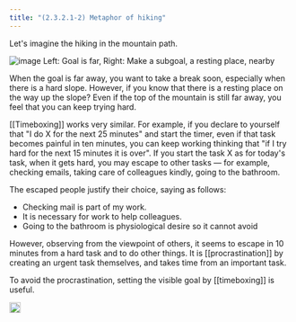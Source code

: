 ```yaml
---
title: "(2.3.2.1-2) Metaphor of hiking"
---
```



Let's imagine the hiking in the mountain path.

![image](https://gyazo.com/ecbb06a79da7bac43fee8fc6c1527bfb/thumb/1000)
Left: Goal is far, Right: Make a subgoal, a resting place, nearby

When the goal is far away, you want to take a break soon, especially when there is a hard slope. However, if you know that there is a resting place on the way up the slope? Even if the top of the mountain is still far away, you feel that you can keep trying hard.

[[Timeboxing]] works very similar. For example, if you declare to yourself that "I do X for the next 25 minutes" and start the timer, even if that task becomes painful in ten minutes, you can keep working thinking that "if I try hard for the next 15 minutes it is over". If you start the task X as for today's task, when it gets hard, you may escape to other tasks — for example, checking emails, taking care of colleagues kindly, going to the bathroom.

The escaped people justify their choice, saying as follows:

- Checking mail is part of my work.
- It is necessary for work to help colleagues.
- Going to the bathroom is physiological desire so it cannot avoid

However, observing from the viewpoint of others, it seems to escape in 10 minutes from a hard task and to do other things. It is [[procrastination]] by creating an urgent task themselves, and takes time from an important task.

To avoid the procrastination, setting the visible goal by [[timeboxing]] is useful.


<img src='https://scrapbox.io/api/pages/nishio-en/en/icon' alt='en.icon' height="19.5"/>